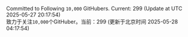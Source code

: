 Committed to Following `10,000` GitHubers. Current: <!-- FOLLOWING_COUNT -->299<!-- FOLLOWING_COUNT --> (Update at UTC <!-- LAST_UPDATED -->2025-05-27 20:17:54<!-- LAST_UPDATED -->)<br>
致力于关注`10,000`个GitHuber。当前：<!-- FOLLOWING_COUNT -->299<!-- FOLLOWING_COUNT --> (更新于北京时间 <!-- LAST_UPDATED_CST -->2025-05-28 04:17:54<!-- LAST_UPDATED_CST -->)
